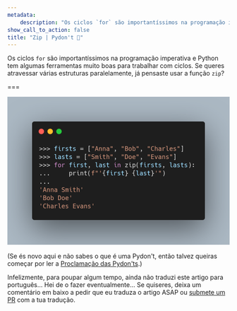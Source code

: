 ```yaml
---
metadata:
    description: "Os ciclos `for` são importantíssimos na programação imperativa e Python tem algumas ferramentas muito boas para trabalhar com ciclos. Se queres atravessar várias estruturas paralelamente, já pensaste usar a função `zip`?"
show_call_to_action: false
title: "Zip | Pydon't 🐍"
---
```


Os ciclos `for` são importantíssimos na programação imperativa
e Python tem algumas ferramentas muito boas para trabalhar com ciclos.
Se queres atravessar várias estruturas paralelamente,
já pensaste usar a função `zip`?

===

![Código Python que usa `zip`.](thumbnail.png)

(Se és novo aqui e não sabes o que é uma Pydon't, então talvez queiras começar por
ler a [Proclamação das Pydon'ts][manifesto].)

Infelizmente, para poupar algum tempo, ainda não traduzi este artigo para português...
Hei de o fazer eventualmente...
Se quiseres, deixa um comentário em baixo a pedir que eu traduza o artigo ASAP ou [submete um PR][pr] com a tua tradução.


[pr]: https://github.com/mathspp/mathspp/blob/master/pages/02.blog/04.pydonts/zip-up/item.pt.md
[subscribe]: https://mathspp.com/subscribe
[manifesto]: /blog/pydonts/pydont-manifesto
[csv]: https://docs.python.org/3/library/csv.html
[pathlib]: https://docs.python.org/3/library/pathlib.html
